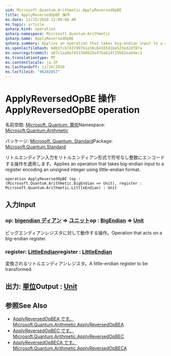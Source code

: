 ```yaml
---
uid: Microsoft.Quantum.Arithmetic.ApplyReversedOpBE
title: ApplyReversedOpBE 操作
ms.date: 11/25/2020 12:00:00 AM
ms.topic: article
qsharp.kind: operation
qsharp.namespace: Microsoft.Quantum.Arithmetic
qsharp.name: ApplyReversedOpBE
qsharp.summary: Applies an operation that takes big-endian input to a register encoding an unsigned integer using little-endian format.
ms.openlocfilehash: 6db1fcb7437d97b1e56c64165d1be523ed2df07a
ms.sourcegitcommit: a87c1aa8e7453360025e47ba614f25b02ea84ec3
ms.translationtype: MT
ms.contentlocale: ja-JP
ms.lasthandoff: 11/26/2020
ms.locfileid: "96202857"
---
```

# <a name="applyreversedopbe-operation"></a><span data-ttu-id="b04c4-102">ApplyReversedOpBE 操作</span><span class="sxs-lookup"><span data-stu-id="b04c4-102">ApplyReversedOpBE operation</span></span>

<span data-ttu-id="b04c4-103">名前空間: [Microsoft. Quantum. 算術](xref:Microsoft.Quantum.Arithmetic)</span><span class="sxs-lookup"><span data-stu-id="b04c4-103">Namespace: [Microsoft.Quantum.Arithmetic](xref:Microsoft.Quantum.Arithmetic)</span></span>

<span data-ttu-id="b04c4-104">パッケージ: [Microsoft. Quantum. Standard](https://nuget.org/packages/Microsoft.Quantum.Standard)</span><span class="sxs-lookup"><span data-stu-id="b04c4-104">Package: [Microsoft.Quantum.Standard](https://nuget.org/packages/Microsoft.Quantum.Standard)</span></span>


<span data-ttu-id="b04c4-105">リトルエンディアン入力をリトルエンディアン形式で符号なし整数にエンコードする操作を適用します。</span><span class="sxs-lookup"><span data-stu-id="b04c4-105">Applies an operation that takes big-endian input to a register encoding an unsigned integer using little-endian format.</span></span>

```qsharp
operation ApplyReversedOpBE (op : (Microsoft.Quantum.Arithmetic.BigEndian => Unit), register : Microsoft.Quantum.Arithmetic.LittleEndian) : Unit
```


## <a name="input"></a><span data-ttu-id="b04c4-106">入力</span><span class="sxs-lookup"><span data-stu-id="b04c4-106">Input</span></span>

### <a name="op--bigendian--unit"></a><span data-ttu-id="b04c4-107">op: [bigendian ディアン](xref:Microsoft.Quantum.Arithmetic.BigEndian) => [ユニット](xref:microsoft.quantum.lang-ref.unit)</span><span class="sxs-lookup"><span data-stu-id="b04c4-107">op : [BigEndian](xref:Microsoft.Quantum.Arithmetic.BigEndian) => [Unit](xref:microsoft.quantum.lang-ref.unit)</span></span> 

<span data-ttu-id="b04c4-108">ビッグエンディアンレジスタに対して動作する操作。</span><span class="sxs-lookup"><span data-stu-id="b04c4-108">Operation that acts on a big-endian register.</span></span>


### <a name="register--littleendian"></a><span data-ttu-id="b04c4-109">register: [LittleEndian](xref:Microsoft.Quantum.Arithmetic.LittleEndian)</span><span class="sxs-lookup"><span data-stu-id="b04c4-109">register : [LittleEndian](xref:Microsoft.Quantum.Arithmetic.LittleEndian)</span></span>

<span data-ttu-id="b04c4-110">変換されるリトルエンディアンレジスタ。</span><span class="sxs-lookup"><span data-stu-id="b04c4-110">A little-endian register to be transformed.</span></span>



## <a name="output--unit"></a><span data-ttu-id="b04c4-111">出力: [単位](xref:microsoft.quantum.lang-ref.unit)</span><span class="sxs-lookup"><span data-stu-id="b04c4-111">Output : [Unit](xref:microsoft.quantum.lang-ref.unit)</span></span>



## <a name="see-also"></a><span data-ttu-id="b04c4-112">参照</span><span class="sxs-lookup"><span data-stu-id="b04c4-112">See Also</span></span>

- [<span data-ttu-id="b04c4-113">ApplyReversedOpBEA です。</span><span class="sxs-lookup"><span data-stu-id="b04c4-113">Microsoft.Quantum.Arithmetic.ApplyReversedOpBEA</span></span>](xref:Microsoft.Quantum.Arithmetic.ApplyReversedOpBEA)
- [<span data-ttu-id="b04c4-114">ApplyReversedOpBEC です。</span><span class="sxs-lookup"><span data-stu-id="b04c4-114">Microsoft.Quantum.Arithmetic.ApplyReversedOpBEC</span></span>](xref:Microsoft.Quantum.Arithmetic.ApplyReversedOpBEC)
- [<span data-ttu-id="b04c4-115">ApplyReversedOpBECA です。</span><span class="sxs-lookup"><span data-stu-id="b04c4-115">Microsoft.Quantum.Arithmetic.ApplyReversedOpBECA</span></span>](xref:Microsoft.Quantum.Arithmetic.ApplyReversedOpBECA)